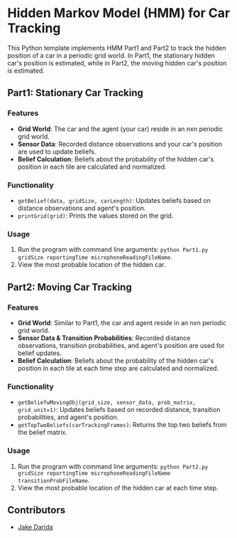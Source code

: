 # Hidden Markov Model (HMM) for Car Tracking

This Python template implements HMM Part1 and Part2 to track the hidden position of a car in a periodic grid world. In Part1, the stationary hidden car's position is estimated, while in Part2, the moving hidden car's position is estimated.

## Part1: Stationary Car Tracking

### Features
- **Grid World**: The car and the agent (your car) reside in an nxn periodic grid world.
- **Sensor Data**: Recorded distance observations and your car's position are used to update beliefs.
- **Belief Calculation**: Beliefs about the probability of the hidden car's position in each tile are calculated and normalized.

### Functionality
- `getBelief(data, gridSize, carLength)`: Updates beliefs based on distance observations and agent's position.
- `printGrid(grid)`: Prints the values stored on the grid.

### Usage
1. Run the program with command line arguments: `python Part1.py gridSize reportingTime microphoneReadingFileName`.
2. View the most probable location of the hidden car.

## Part2: Moving Car Tracking

### Features
- **Grid World**: Similar to Part1, the car and agent reside in an nxn periodic grid world.
- **Sensor Data & Transition Probabilities**: Recorded distance observations, transition probabilities, and agent's position are used for belief updates.
- **Belief Calculation**: Beliefs about the probability of the hidden car's position in each tile at each time step are calculated and normalized.

### Functionality
- `getBeliefwMovingObj(grid_size, sensor_data, prob_matrix, grid_unit=1)`: Updates beliefs based on recorded distance, transition probabilities, and agent's position.
- `getTopTwoBeliefs(carTrackingFrames)`: Returns the top two beliefs from the belief matrix.

### Usage
1. Run the program with command line arguments: `python Part2.py gridSize reportingTime microphoneReadingFileName transitionProbFileName`.
2. View the most probable location of the hidden car at each time step.

## Contributors
- [Jake Darida](https://github.com/jld224)
